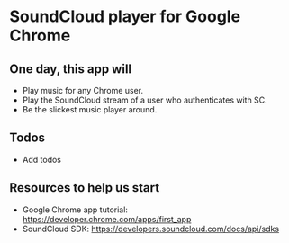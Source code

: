 # SoundCloud player for Google Chrome

## One day, this app will

- Play music for any Chrome user.
- Play the SoundCloud stream of a user who authenticates with SC.
- Be the slickest music player around.

## Todos

- Add todos

## Resources to help us start

- Google Chrome app tutorial: https://developer.chrome.com/apps/first_app
- SoundCloud SDK: https://developers.soundcloud.com/docs/api/sdks
